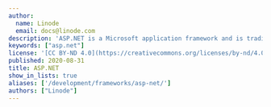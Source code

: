 ```yaml
---
author:
  name: Linode
  email: docs@linode.com
description: 'ASP.NET is a Microsoft application framework and is traditionally used with the IIS web server on Windows. Modules like mod_mono Apache make it possible to run these on Linux.'
keywords: ["asp.net"]
license: '[CC BY-ND 4.0](https://creativecommons.org/licenses/by-nd/4.0)'
published: 2020-08-31
title: ASP.NET
show_in_lists: true
aliases: ['/development/frameworks/asp-net/']
authors: ["Linode"]
---
```


